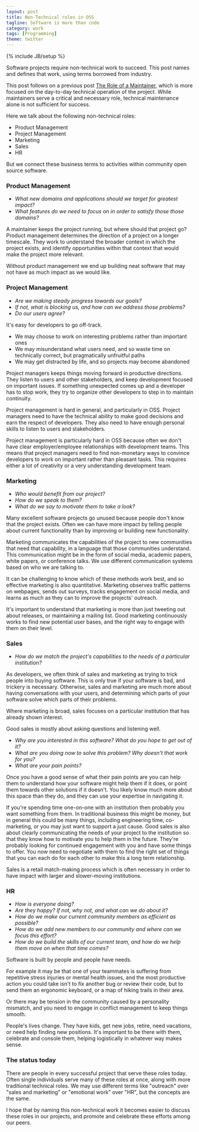 ```yaml
---
layout: post
title: Non-Technical roles in OSS
tagline: Software is more than code
category: work
tags: [Programming]
theme: twitter
---
```

{% include JB/setup %}

Software projects require non-technical work to succeed.
This post names and defines that work, using terms borrowed from industry.

This post follows on a previous post
[The Role of a Maintainer](../../../../2019/05/18/maintainer),
which is more focused on the day-to-day technical operation of the project.
While maintainers serve a critical and necessary role,
technical maintenance alone is not sufficient for success.

Here we talk about the following non-technical roles:

-  Product Management
-  Project Management
-  Marketing
-  Sales
-  HR

But we connect these business terms to activities within community open source software.


### Product Management

-  *What new domains and applications should we target for greatest impact?*
-  *What features do we need to focus on in order to satisfy those those domains?*

A maintainer keeps the project running,
but where should that project go?
Product management determines the direction of a project on a longer timescale.
They work to understand the broader context in which the project exists,
and identify opportunities within that context that would make the project more relevant.

Without product management we end up building neat software that may not have
as much impact as we would like.

### Project Management

-  *Are we making steady progress towards our goals?*
-  *If not, what is blocking us, and how can we address those problems?*
-  *Do our users agree?*

It's easy for developers to go off-track.

-   We may choose to work on interesting problems rather than important ones
-   We may misunderstand what users need,
    and so waste time on technically correct, but pragmatically unfruitful paths
-   We may get distracted by life, and so projects may become abandoned

Project managers keeps things moving forward in productive directions.
They listen to users and other stakeholders,
and keep development focused on important issues.
If something unexpected comes up and a developer has to stop work,
they try to organize other developers to step in to maintain continuity.

Project management is hard in general, and particularly in OSS.
Project managers need to have the technical ability to make good decisions
and earn the respect of developers.
They also need to have enough personal skills to listen to users and stakeholders.

Project management is particularly hard in OSS because
often we don't have clear employer/employee relationships with development teams.
This means that project managers need to find non-monetary ways to convince developers to work on
important rather than pleasant tasks.
This requires either a lot of creativity or a very understanding development team.


### Marketing

-  *Who would benefit from our project?*
-  *How do we speak to them?*
-  *What do we say to motivate them to take a look?*

Many excellent software projects go unused because people don't know that the project exists.
Often we can have more impact by telling people about current functionality
than by improving or building new functionality.

Marketing communicates the capabilities of the project to new communities that need that capability,
in a language that those communities understand.
This communication might be in the form of
social media,
academic papers,
white papers,
or conference talks.
We use different communication systems based on who we are talking to.

It can be challenging to know which of these methods work best,
and so effective marketing is also quantitative.
Marketing observes traffic patterns on webpages,
sends out surveys,
tracks engagement on social media,
and learns as much as they can to improve the projects' outreach.

It's important to understand that marketing is more than just tweeting out
about releases, or maintaining a mailing list.
Good marketing continuously works to find new potential user bases, and the
right way to engage with them on their level.


### Sales

-   *How do we match the project's capabilities to the needs of a particular institution?*

As developers, we often think of sales and marketing as trying to trick people into buying software.
This is only true if your software is bad, and trickery is necessary.
Otherwise, sales and marketing are much more about having conversations with your users,
and determining which parts of your software solve which parts of their problems.

Where marketing is broad,
sales focuses on a particular institution that has already shown interest.

Good sales is mostly about asking questions and listening well.

-   *Why are you interested in this software?  What do you hope to get out of it?*
-   *What are you doing now to solve this problem?  Why doesn't that work for you?*
-   *What are your pain points?*

Once you have a good sense of what their pain points are
you can help them to understand how your software might help them if it does,
or point them towards other solutions if it doesn't.
You likely know much more about this space than they do,
and they can use your expertise in navigating it.

If you're spending time one-on-one with an institution then probably you want something from them.
In traditional business this might be money,
but in general this could be many things,
including engineering time,
co-marketing,
or you may just want to support a just cause.
Good sales is also about clearly communicating the needs of your project to
the institution so that they know how to motivate you to help them in the future.
They're probably looking for continued engagement with you and have some things
to offer.  You now need to negotiate with them to find the right set of things
that you can each do for each other to make this a long term relationship.

Sales is a retail match-making process which is often necessary
in order to have impact with larger and slower-moving institutions.


### HR

-  *How is everyone doing?*
-  *Are they happy?  If not, why not, and what can we do about it?*
-  *How do we make our current community members as efficient as possible?*
-  *How do we add new members to our community and where can we focus this effort?*
-  *How do we build the skills of our current team, and how do we help them move on when that time comes?*

Software is built by people and people have needs.

For example it may be that one of your teammates is suffering from repetitive stress injuries or mental health issues,
and the most productive action you could take isn't to fix another bug or review their code,
but to send them an ergonomic keyboard, or a map of hiking trails in their area.

Or there may be tension in the community caused by a personality mismatch,
and you need to engage in conflict management to keep things smooth.

People's lives change.
They have kids, get new jobs, retire, need vacations, or need help finding new positions.
It's important to be there with them, celebrate and console them,
helping logistically in whatever way makes sense.


### The status today

There are people in every successful project that serve these roles today.
Often single individuals serve many of these roles at once, along with more traditional technical roles.
We may use different terms like "outreach" over "sales and marketing"
or "emotional work" over "HR", but the concepts are the same.

I hope that by naming this non-technical work
it becomes easier to discuss these roles in our projects,
and promote and celebrate these efforts among our peers.

